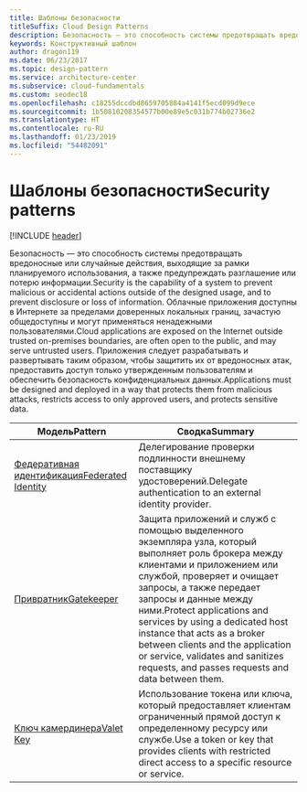 ```yaml
---
title: Шаблоны безопасности
titleSuffix: Cloud Design Patterns
description: Безопасность — это способность системы предотвращать вредоносные или случайные действия, выходящие за рамки планируемого использования, а также предупреждать разглашение или потерю информации. Облачные приложения доступны в Интернете за пределами доверенных локальных границ, зачастую общедоступны и могут применяться ненадежными пользователями. Приложения следует разрабатывать и развертывать таким образом, чтобы защитить их от вредоносных атак, предоставить доступ только утвержденным пользователям и обеспечить безопасность конфиденциальных данных.
keywords: Конструктивный шаблон
author: dragon119
ms.date: 06/23/2017
ms.topic: design-pattern
ms.service: architecture-center
ms.subservice: cloud-fundamentals
ms.custom: seodec18
ms.openlocfilehash: c18255dccdbd8659705884a4141f5ecd099d9ece
ms.sourcegitcommit: 1b50810208354577b00e89e5c031b774b02736e2
ms.translationtype: HT
ms.contentlocale: ru-RU
ms.lasthandoff: 01/23/2019
ms.locfileid: "54482091"
---
```

# <a name="security-patterns"></a><span data-ttu-id="d603c-106">Шаблоны безопасности</span><span class="sxs-lookup"><span data-stu-id="d603c-106">Security patterns</span></span>

[!INCLUDE [header](../../_includes/header.md)]

<span data-ttu-id="d603c-107">Безопасность — это способность системы предотвращать вредоносные или случайные действия, выходящие за рамки планируемого использования, а также предупреждать разглашение или потерю информации.</span><span class="sxs-lookup"><span data-stu-id="d603c-107">Security is the capability of a system to prevent malicious or accidental actions outside of the designed usage, and to prevent disclosure or loss of information.</span></span> <span data-ttu-id="d603c-108">Облачные приложения доступны в Интернете за пределами доверенных локальных границ, зачастую общедоступны и могут применяться ненадежными пользователями.</span><span class="sxs-lookup"><span data-stu-id="d603c-108">Cloud applications are exposed on the Internet outside trusted on-premises boundaries, are often open to the public, and may serve untrusted users.</span></span> <span data-ttu-id="d603c-109">Приложения следует разрабатывать и развертывать таким образом, чтобы защитить их от вредоносных атак, предоставить доступ только утвержденным пользователям и обеспечить безопасность конфиденциальных данных.</span><span class="sxs-lookup"><span data-stu-id="d603c-109">Applications must be designed and deployed in a way that protects them from malicious attacks, restricts access to only approved users, and protects sensitive data.</span></span>

|                    <span data-ttu-id="d603c-110">Модель</span><span class="sxs-lookup"><span data-stu-id="d603c-110">Pattern</span></span>                     |                                                                                                         <span data-ttu-id="d603c-111">Сводка</span><span class="sxs-lookup"><span data-stu-id="d603c-111">Summary</span></span>                                                                                                         |
|------------------------------------------------|-------------------------------------------------------------------------------------------------------------------------------------------------------------------------------------------------------------------------|
| [<span data-ttu-id="d603c-112">Федеративная идентификация</span><span class="sxs-lookup"><span data-stu-id="d603c-112">Federated Identity</span></span>](../federated-identity.md) |                                                                                <span data-ttu-id="d603c-113">Делегирование проверки подлинности внешнему поставщику удостоверений.</span><span class="sxs-lookup"><span data-stu-id="d603c-113">Delegate authentication to an external identity provider.</span></span>                                                                                |
|         [<span data-ttu-id="d603c-114">Привратник</span><span class="sxs-lookup"><span data-stu-id="d603c-114">Gatekeeper</span></span>](../gatekeeper.md)         | <span data-ttu-id="d603c-115">Защита приложений и служб с помощью выделенного экземпляра узла, который выполняет роль брокера между клиентами и приложением или службой, проверяет и очищает запросы, а также передает запросы и данные между ними.</span><span class="sxs-lookup"><span data-stu-id="d603c-115">Protect applications and services by using a dedicated host instance that acts as a broker between clients and the application or service, validates and sanitizes requests, and passes requests and data between them.</span></span> |
|          [<span data-ttu-id="d603c-116">Ключ камердинера</span><span class="sxs-lookup"><span data-stu-id="d603c-116">Valet Key</span></span>](../valet-key.md)          |                                                        <span data-ttu-id="d603c-117">Использование токена или ключа, который предоставляет клиентам ограниченный прямой доступ к определенному ресурсу или службе.</span><span class="sxs-lookup"><span data-stu-id="d603c-117">Use a token or key that provides clients with restricted direct access to a specific resource or service.</span></span>                                                        |
